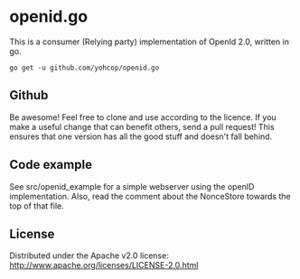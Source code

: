 # openid.go

This is a consumer (Relying party) implementation of OpenId 2.0,
written in go.

    go get -u github.com/yohcop/openid.go

## Github

Be awesome! Feel free to clone and use according to the licence.
If you make a useful change that can benefit others, send a
pull request! This ensures that one version has all the good stuff
and doesn't fall behind.

## Code example

See src/openid_example for a simple webserver using the openID
implementation. Also, read the comment about the NonceStore towards
the top of that file.

## License

Distributed under the Apache v2.0 license:
http://www.apache.org/licenses/LICENSE-2.0.html
